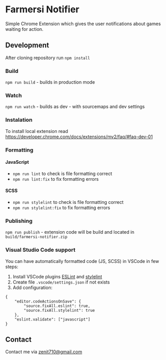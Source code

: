 # Farmersi Notifier
Simple Chrome Extension which gives the user notifications about games waiting for action.

## Development

After cloning repository run `npm install`

### Build
`npm run build` - builds in production mode

### Watch
`npm run watch` - builds as dev - with sourcemaps and dev settings

### Instalation
To install local extension read <https://developer.chrome.com/docs/extensions/mv2/faq/#faq-dev-01>

### Formatting
#### JavaScript
- `npm run lint` to check is file formatting correct
- `npm run lint:fix` to fix formatting errors

#### SCSS
- `npm run stylelint` to check is file formatting correct
- `npm run stylelint:fix` to fix formatting errors

### Publishing
`npm run publish` - extension code will be build and located in `build/farmersi-notifier.zip`

### Visual Studio Code support
You can have automatically formatted code (JS, SCSS) in VSCode in few steps:
1. Install VSCode plugins [ESLint](https://marketplace.visualstudio.com/items?itemName=dbaeumer.vscode-eslint) and [stylelint](https://marketplace.visualstudio.com/items?itemName=stylelint.vscode-stylelint)
2. Create file `.vscode/settings.json` if not exists
3. Add configuration:
```
{
    "editor.codeActionsOnSave": {
        "source.fixAll.eslint": true,
        "source.fixAll.stylelint": true
    },
    "eslint.validate": ["javascript"]
}
```

## Contact

Contact me via <zenit710@gmail.com>
